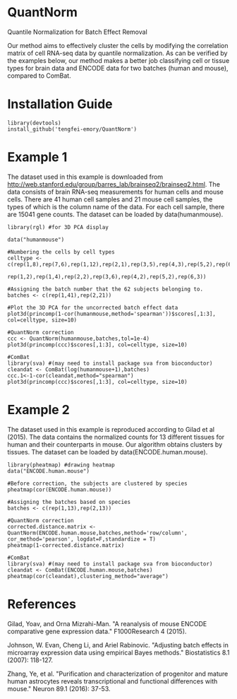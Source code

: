# QuantNorm
Quantile Normalization for Batch Effect Removal

Our method aims to effectively cluster the cells by modifying the correlation matrix of cell RNA-seq data by quantile normalization. As can be verified by the examples below, our method makes a better job classifying cell or tissue types for brain data and ENCODE data for two batches (human and mouse), compared to ComBat.

# Installation Guide
```{r}
library(devtools)
install_github('tengfei-emory/QuantNorm')
```


# Example 1

The dataset used in this example is downloaded from http://web.stanford.edu/group/barres_lab/brainseq2/brainseq2.html. The data consists of brain RNA-seq measurements for human cells and mouse cells. There are 41 human cell samples and 21 mouse cell samples, the types of which is the column name of the data. For each cell sample, there are 15041 gene counts. The dataset can be loaded by data(humanmouse).

```{r}
library(rgl) #for 3D PCA display

data("humanmouse")

#Numbering the cells by cell types
celltype <- c(rep(1,8),rep(7,6),rep(1,12),rep(2,1),rep(3,5),rep(4,3),rep(5,2),rep(6,4),
              rep(1,2),rep(1,4),rep(2,2),rep(3,6),rep(4,2),rep(5,2),rep(6,3))

#Assigning the batch number that the 62 subjects belonging to.
batches <- c(rep(1,41),rep(2,21))

#Plot the 3D PCA for the uncorrected batch effect data
plot3d(princomp(1-cor(humanmouse,method='spearman'))$scores[,1:3], col=celltype, size=10)

#QuantNorm correction
ccc <- QuantNorm(humanmouse,batches,tol=1e-4)
plot3d(princomp(ccc)$scores[,1:3], col=celltype, size=10)

#ComBat
library(sva) #(may need to install package sva from bioconductor)
cleandat <- ComBat(log(humanmouse+1),batches)
ccc.1<-1-cor(cleandat,method="spearman")
plot3d(princomp(ccc)$scores[,1:3], col=celltype, size=10)
```

# Example 2
The dataset used in this example is reproduced according to Gilad et al (2015). The data contains the normalized counts for 13 different tissues for human and their counterparts in mouse. Our algorithm obtains clusters by tissues. The dataset can be loaded by data(ENCODE.human.mouse).

```{r}
library(pheatmap) #drawing heatmap
data("ENCODE.human.mouse")

#Before correction, the subjects are clustered by species
pheatmap(cor(ENCODE.human.mouse))

#Assigning the batches based on species
batches <- c(rep(1,13),rep(2,13))

#QuantNorm correction
corrected.distance.matrix <- QuantNorm(ENCODE.human.mouse,batches,method='row/column', cor_method='pearson', logdat=F,standardize = T)
pheatmap(1-corrected.distance.matrix)

#ComBat
library(sva) #(may need to install package sva from bioconductor)
cleandat <- ComBat(ENCODE.human.mouse,batches)
pheatmap(cor(cleandat),clustering_method="average")
```


# References
Gilad, Yoav, and Orna Mizrahi-Man. "A reanalysis of mouse ENCODE comparative gene expression data." F1000Research 4 (2015).

Johnson, W. Evan, Cheng Li, and Ariel Rabinovic. "Adjusting batch effects in microarray expression data using empirical Bayes methods." Biostatistics 8.1 (2007): 118-127.

Zhang, Ye, et al. "Purification and characterization of progenitor and mature human astrocytes reveals transcriptional and functional differences with mouse." Neuron 89.1 (2016): 37-53.


